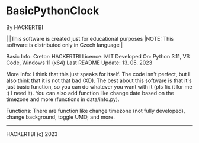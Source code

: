 # BasicPythonClock
By HACKERTBI

|
|This software is created just for educational purposes
|NOTE: This software is distributed only in Czech language
|

Basic Info:
 Cretor: HACKERTBI
 Licence: MIT
 Developed On: Python 3.11, VS Code, Windows 11 (x64)
 Last README Update: 13. 05. 2023
 
More Info:
 I think that this just speaks for itself. The code isn't perfect, but I also think that it is not that bad (XD). 
 The best about this software is that it's just basic function, so you can do whatever you want with it
 (pls fix it for me :( I need it). 
 You can also add function like change date based on the timezone and more (functions in data/info.py).
 
Functions:
 There are function like change timezone (not fully developed), change background, toggle UMO, and more.
 
------------------
HACKERTBI (c) 2023
